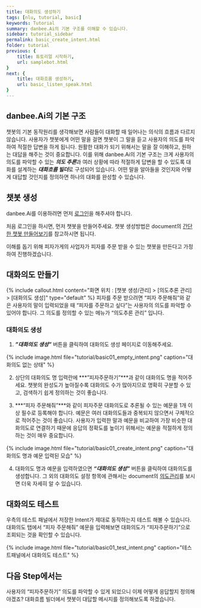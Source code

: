 ```yaml
---
title: 대화의도 생성하기 
tags: [nlu, tutorial, basic]
keywords: Tutorial
summary: danbee.Ai의 기본 구조를 이해할 수 있습니다.
sidebar: tutorial_sidebar
permalink: basic_create_intent.html
folder: tutorial
previous: {
    title: 튜토리얼 시작하기,
    url: samplebot.html
}
next: {
    title: 대화흐름 생성하기,
    url: basic_listen_speak.html
}
---
```


## danbee.Ai의 기본 구조

챗봇의 기본 동작원리를 생각해보면 사람들이 대화할 때 일어나는 의식의 흐름과 다르지 않습니다. 사용자가 챗봇에게 어떤 말을 걸면 챗봇이 그 말을 듣고 사용자의 의도를 파악하여 적절한 답변을 하게 됩니다. 원활한 대화가 되기 위해서는 말을 잘 이해하고, 원하는 대답을 해주는 것이 중요합니다.
이를 위해 danbee.Ai의 기본 구조는 크게 사용자의 의도를 파악할 수 있는 ***의도 추론***과 여러 상황에 따라 적절하게 답변을 할 수 있도록 대화를 설계하는 ***대화흐름 빌더***로 구성되어 있습니다. 
어떤 말을 알아들을 것인지와 어떻게 대답할 것인지를 정의하면 하나의 대화를 완성할 수 있습니다.

## 챗봇 생성
danbee.Ai를 이용하려면 먼저 <span class="link">[로그인](https://danbee.ai/platform/#/danbeelogin)</span>을 해주셔야 합니다.

처음 로그인을 하시면, 먼저 챗봇을 만들어주세요.
챗봇 생성방법은 document의 <span class="link">[간단한 챗봇 만들어보기](/basic_create_chatbot.html)</span>를 참고하시면 됩니다.

이해를 돕기 위해 피자가게의 사업자가 피자를 주문 받을 수 있는 챗봇을 만든다고 가정하여 진행하겠습니다.


## 대화의도 만들기
{% include callout.html content="화면 위치 : [챗봇 생성/관리] > [의도추론 관리] > [대화의도 생성]" type="default" %}
피자를 주문 받으려면 “피자 주문해줘”와 같은 사용자의 말이 입력되었을 때 “피자를 주문하고 싶다”는 사용자의 의도를 파악할 수 있어야 합니다. 그 의도를 정의할 수 있는 메뉴가 “의도추론 관리” 입니다.

### 대화의도 생성
1) ***”대화의도 생성”*** 버튼을 클릭하여 대화의도 생성 페이지로 이동해주세요.

{% include image.html file="tutorial/basic01_empty_intent.png"  caption="대화의도 없는 상태" %}

2) 상단의 대화의도 명 입력란에 ***”피자주문하기”***과 같이 대화의도 명을 적어주세요. 챗봇의 완성도가 높아질수록 대화의도 수가 많아지므로 명확히 구분할 수 있고, 검색하기 쉽게 정의하는 것이 좋습니다.

3) ***“피자 주문해줘”***와 같이 피자주문 대화의도로 추론될 수 있는 예문을 1개 이상 필수로 등록해야 합니다. 예문은 여러 대화의도들과 중복되지 않으면서 구체적으로 적어주는 것이 좋습니다. 사용자가 입력한 말과 예문을 비교하여 가장 비슷한 대화의도로 연결하기 때문에 응답의 정확도를 높이기 위해서는 예문을 적절하게 정의하는 것이 매우 중요합니다.

{% include image.html file="tutorial/basic01_create_intent.png"  caption="대화의도 명과 예문 입력된 모습" %}

4) 대화의도 명과 예문을 입력하였으면 ***“대화의도 생성”*** 버튼을 클릭하여 대화의도를 생성합니다. 그 외의 대화의도 설정 항목에 관해서는 document의 <span class="link">[의도관리](/intent.html)</span>를 보시면 더욱 자세히 알 수 있습니다.


## 대화의도 테스트
우측의 테스트 패널에서 저장한 Intent가 제대로 동작하는지 테스트 해볼 수 있습니다.
대화의도 탭에서 “피자 주문해줘” 예문을 입력해보면 대화의도가 “피자주문하기”으로 조회되는 것을 확인할 수 있습니다.

{% include image.html file="tutorial/basic01_test_intent.png"  caption="테스트패널에서 대화의도 테스트" %}


## 다음 Step에서는
사용자의 “피자주문하기” 의도를 파악할 수 있게 되었으니 이제 어떻게 응답할지 정의해야겠죠?
대화흐름 빌더에서 챗봇이 대답할 메시지를 정의해보도록 하겠습니다.

